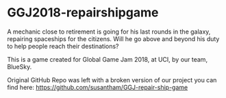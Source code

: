 # GGJ2018-repairshipgame

A mechanic close to retirement is going for his last rounds in the galaxy, repairing spaceships for the citizens. Will he go above and beyond his duty to help people reach their destinations?

This is a game created for Global Game Jam 2018, at UCI, by our team, BlueSky.

Original GitHub Repo was left with a broken version of our project you can find here: 
https://github.com/susantham/GGJ-repair-ship-game
